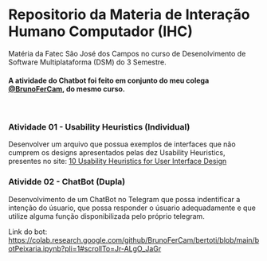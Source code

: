 # Repositorio da Materia de Interação Humano Computador (IHC)

 Matéria da Fatec São José dos Campos no curso de Desenolvimento de Software Multiplataforma (DSM) do 3 Semestre.
 #### A atividade do Chatbot foi feito em conjunto do meu colega [@BrunoFerCam](https://github.com/BrunoFerCam), do mesmo curso.
<br/>

 ### Atividade 01 - Usability Heuristics (Individual)

 Desenvolver um arquivo que possua exemplos de interfaces que não cumprem os designs apresentados pelas dez Usability Heuristics, presentes no site: [10 Usability Heuristics for User Interface Design](https://www.nngroup.com/articles/ten-usability-heuristics/)
<br/>

### Atividde 02 - ChatBot (Dupla)

 Desenvolvimento de um ChatBot no Telegram que possa indentificar a intenção do úsuario, que possa responder o úsuario adequadamente e que utilize alguma função disponibilizada pelo próprio telegram.


Link do bot:
https://colab.research.google.com/github/BrunoFerCam/bertoti/blob/main/botPeixaria.ipynb?pli=1#scrollTo=Jr-ALgO_JaGr
 
